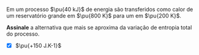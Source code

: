 Em um processo $\pu{40 kJ}$ de energia são transferidos como calor de um reservatório grande em $\pu{800 K}$ para um em $\pu{200 K}$.

**Assinale** a alternativa que mais se aproxima da variação de entropia total do processo.

- [x] $\pu{+150 J.K-1}$
